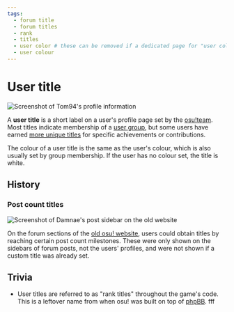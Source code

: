 ```yaml
---
tags:
  - forum title
  - forum titles
  - rank
  - titles
  - user color # these can be removed if a dedicated page for "user colour" is added
  - user colour
---
```


# User title

![Screenshot of Tom94's profile information](img/dev.png "The \"osu!dev\" title can be seen near the top of Tom94's profile.")

A **user title** is a short label on a user's profile page set by the [osu!team](/wiki/People/The_Team). Most titles indicate membership of a [user group](/wiki/People/The_Team#user-groups), but some users have earned [more unique titles](/wiki/People/Users_with_unique_titles) for specific achievements or contributions.

The colour of a user title is the same as the user's colour, which is also usually set by group membership. If the user has no colour set, the title is white.

## History

### Post count titles

![Screenshot of Damnae's post sidebar on the old website](img/star-shooter.png "The \"Star Shooter\" title sits above Damnae's post count.")

<!-- the bottom post on https://web.archive.org/web/20131107133826/https://osu.ppy.sh/forum/t/141240 -->

On the forum sections of the [old osu! website](https://old.ppy.sh)<!-- TODO: wiki page -->, users could obtain titles by reaching certain post count milestones. These were only shown on the sidebars of forum posts, not the users' profiles, and were not shown if a custom title was already set.

<!-- TODO: list all of the titles and their requirements -->

## Trivia

- User titles are referred to as "rank titles" throughout the game's code. This is a leftover name from when osu! was built on top of [phpBB](https://www.phpbb.com/). fff
  